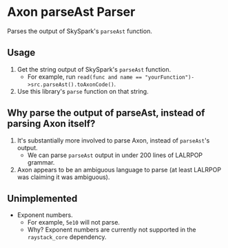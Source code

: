 # Axon parseAst Parser

Parses the output of SkySpark's `parseAst` function.

## Usage
1. Get the string output of SkySpark's `parseAst` function.
    * For example, run `read(func and name == "yourFunction")->src.parseAst().toAxonCode()`.
1. Use this library's `parse` function on that string.

## Why parse the output of parseAst, instead of parsing Axon itself?
1. It's substantially more involved to parse Axon, instead of `parseAst`'s output.
    * We can parse `parseAst` output in under 200 lines of LALRPOP grammar.
1. Axon appears to be an ambiguous language to parse (at least LALRPOP was claiming it was ambiguous).

## Unimplemented
* Exponent numbers.
    * For example, `5e10` will not parse.
    * Why? Exponent numbers are currently not supported in the `raystack_core` dependency.